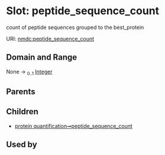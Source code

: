 
# Slot: peptide_sequence_count


count of peptide sequences grouped to the best_protein

URI: [nmdc:peptide_sequence_count](https://microbiomedata/meta/peptide_sequence_count)


## Domain and Range

None &#8594;  <sub>0..1</sub> [Integer](types/Integer.md)

## Parents


## Children

 *  [protein quantification➞peptide_sequence_count](protein_quantification_peptide_sequence_count.md)

## Used by

